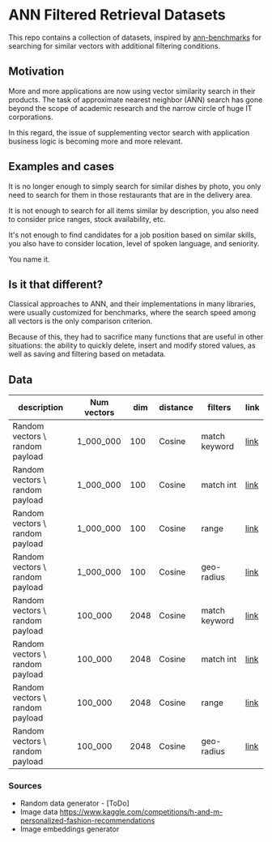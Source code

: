 # ANN Filtered Retrieval Datasets

This repo contains a collection of datasets, inspired by [ann-benchmarks](https://github.com/erikbern/ann-benchmarks) for searching for similar vectors with additional filtering conditions.

## Motivation

More and more applications are now using vector similarity search in their products.
The task of approximate nearest neighbor (ANN) search has gone beyond the scope of academic research and the narrow circle of huge IT corporations. 

In this regard, the issue of supplementing vector search with application business logic is becoming more and more relevant.

## Examples and cases

It is no longer enough to simply search for similar dishes by photo, you only need to search for them in those restaurants that are in the delivery area.

It is not enough to search for all items similar by description, you also need to consider price ranges, stock availability, etc.

It's not enough to find candidates for a job position based on similar skills, you also have to consider location, level of spoken language, and seniority.

You name it.

## Is it that different?

Classical approaches to ANN, and their implementations in many libraries, were usually customized for benchmarks, where the search speed among all vectors is the only comparison criterion.

Because of this, they had to sacrifice many functions that are useful in other situations: the ability to quickly delete, insert and modify stored values, as well as saving and  filtering based on metadata.

## Data

| description                     | Num vectors | dim  | distance | filters       | link     |
|---------------------------------|-------------|------|----------|---------------|----------|
| Random vectors \ random payload | 1_000_000   | 100  | Cosine   | match keyword | [link]() |
| Random vectors \ random payload | 1_000_000   | 100  | Cosine   | match int     | [link]() |
| Random vectors \ random payload | 1_000_000   | 100  | Cosine   | range         | [link]() |
| Random vectors \ random payload | 1_000_000   | 100  | Cosine   | geo-radius    | [link]() |
| Random vectors \ random payload | 100_000     | 2048 | Cosine   | match keyword | [link]() |
| Random vectors \ random payload | 100_000     | 2048 | Cosine   | match int     | [link]() |
| Random vectors \ random payload | 100_000     | 2048 | Cosine   | range         | [link]() |
| Random vectors \ random payload | 100_000     | 2048 | Cosine   | geo-radius    | [link]() |


### Sources


* Random data generator - [ToDo]
* Image data https://www.kaggle.com/competitions/h-and-m-personalized-fashion-recommendations
* Image embeddings generator
